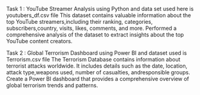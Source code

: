 Task 1 : YouTube Streamer Analysis using Python and data set used here is youtubers_df.csv file
This dataset contains valuable information about the top YouTube streamers,including their ranking, categories, subscribers,country, visits, likes, comments, and more.
Performed a comprehensive analysis of the dataset to extract insights about the top YouTube content creators.

Task 2 : Global Terrorism Dashboard using Power BI and dataset used is Terrorism.csv file
The Terrorism Database contains information about terrorist attacks worldwide. It includes details such as the date, location, attack type,weapons used, number of casualties, andresponsible groups.
Create a Power BI dashboard that provides a comprehensive overview of global terrorism trends and patterns.

